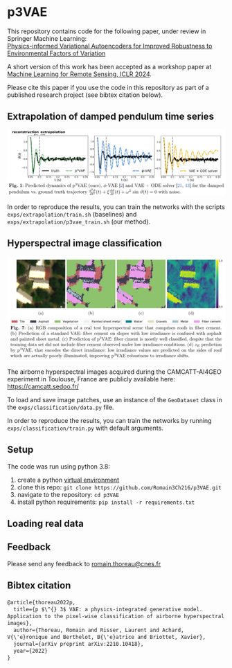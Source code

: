 # p3VAE

This repository contains code for the following paper, under review in Springer Machine Learning: <br>
[Physics-informed Variational Autoencoders for Improved Robustness to Environmental Factors of Variation](https://arxiv.org/abs/2210.10418)

A short version of this work has been accepted as a workshop paper at [Machine Learning for Remote Sensing, ICLR 2024](https://ml-for-rs.github.io/iclr2024/camera_ready/papers/17.pdf).

Please cite this paper if you use the code in this repository as part of a published research project (see bibtex citation below).

## Extrapolation of damped pendulum time series

<p align="center">
  <img src="https://github.com/Romain3Ch216/p3VAE/blob/main/pendulum_extrapolation.png" alt="Pendulum extrapolation">
</p>

In order to reproduce the results, you can train the networks with the scripts `exps/extrapolation/train.sh` (baselines) and `exps/extrapolation/p3vae_train.sh` (our method).

## Hyperspectral image classification

<p align="center">
  <img src="https://github.com/Romain3Ch216/p3VAE/blob/main/land_cover_classification.png" alt="Hyperspectral image classification">
</p>

The airborne hyperspectral images acquired during the CAMCATT-AI4GEO experiment in Toulouse, France are publicly available here: https://camcatt.sedoo.fr/

To load and save image patches, use an instance of the `GeoDataset` class in the `exps/classification/data.py` file.

In order to reproduce the results, you can train the networks by running `exps/classification/train.py` with default arguments.

## Setup

The code was run using python 3.8:

1. create a python [virtual environment](https://docs.conda.io/projects/conda/en/latest/user-guide/tasks/manage-environments.html)
2. clone this repo: ```git clone https://github.com/Romain3Ch216/p3VAE.git```
3. navigate to the repository: ```cd p3VAE```
4. install python requirements: ```pip install -r requirements.txt```

## Loading real data



## Feedback

Please send any feedback to romain.thoreau@cnes.fr

## Bibtex citation

```
@article{thoreau2022p,
  title={p $\^{} 3$ VAE: a physics-integrated generative model. Application to the pixel-wise classification of airborne hyperspectral images},
  author={Thoreau, Romain and Risser, Laurent and Achard, V{\'e}ronique and Berthelot, B{\'e}atrice and Briottet, Xavier},
  journal={arXiv preprint arXiv:2210.10418},
  year={2022}
}

```
